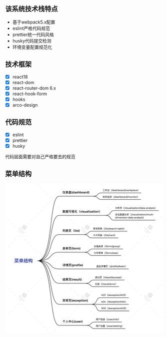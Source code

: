 ## 该系统技术栈特点
- 基于webpack5.x配置
- eslint严格代码规范
- prettier统一代码风格
- husky代码提交检测
- 环境变量配置规范化

## 技术框架
- [x] react18
- [x] react-dom
- [x] react-router-dom 6.x
- [x] react-hook-form
- [x] hooks
- [x] arco-design

## 代码规范
- [x] eslint
- [x] prettier
- [x] husky

代码层面需要对自己严格要去的规范


## 菜单结构
<img src="./material/menus.png">
